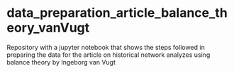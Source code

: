 # data_preparation_article_balance_theory_vanVugt
Repository with a jupyter notebook that shows the steps followed in preparing the data for the article on historical network analyzes using balance theory by Ingeborg van Vugt
